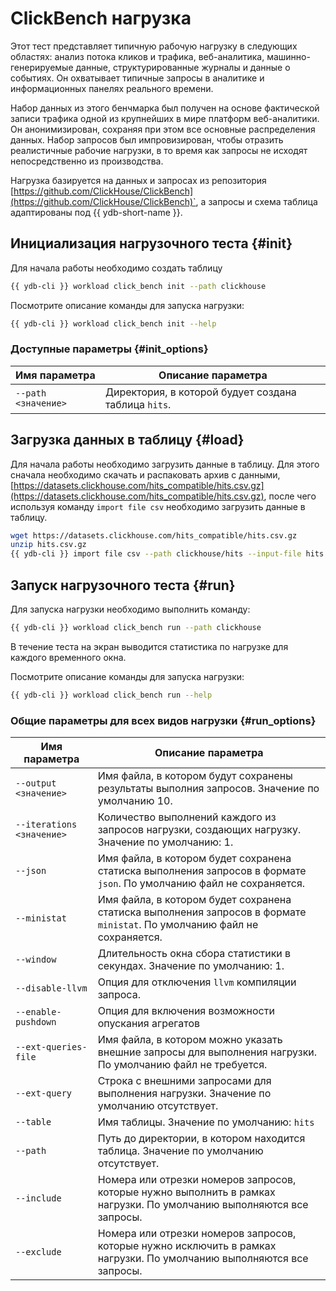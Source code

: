 # ClickBench нагрузка

Этот тест представляет типичную рабочую нагрузку в следующих областях: анализ потока кликов и трафика, веб-аналитика, машинно-генерируемые данные, структурированные журналы и данные о событиях. Он охватывает типичные запросы в аналитике и информационных панелях реального времени.

Набор данных из этого бенчмарка был получен на основе фактической записи трафика одной из крупнейших в мире платформ веб-аналитики. Он анонимизирован, сохраняя при этом все основные распределения данных. Набор запросов был импровизирован, чтобы отразить реалистичные рабочие нагрузки, в то время как запросы не исходят непосредственно из производства.

Нагрузка базируется на данных и запросах из репозитория [https://github.com/ClickHouse/ClickBench](https://github.com/ClickHouse/ClickBench)`, а запросы и схема таблица адаптированы под {{ ydb-short-name }}.

## Инициализация нагрузочного теста {#init}

Для начала работы необходимо создать таблицу
```bash
{{ ydb-cli }} workload click_bench init --path clickhouse
```

Посмотрите описание команды для запуска нагрузки:

```bash
{{ ydb-cli }} workload click_bench init --help
```

### Доступные параметры {#init_options}

Имя параметра | Описание параметра
---|---
`--path <значение>` | Директория, в которой будует создана таблица `hits`.

## Загрузка данных в таблицу {#load}

Для начала работы необходимо загрузить данные в таблицу. Для этого сначала необходимо скачать и распаковать архив с данными,
[https://datasets.clickhouse.com/hits_compatible/hits.csv.gz](https://datasets.clickhouse.com/hits_compatible/hits.csv.gz), после чего используя команду
`import file csv` необходимо загрузить данные в таблицу.

```bash
wget https://datasets.clickhouse.com/hits_compatible/hits.csv.gz
unzip hits.csv.gz
{{ ydb-cli }} import file csv --path clickhouse/hits --input-file hits.csv
```

## Запуск нагрузочного теста {#run}

Для запуска нагрузки необходимо выполнить команду:
```bash
{{ ydb-cli }} workload click_bench run --path clickhouse
```
В течение теста на экран выводится статистика по нагрузке для каждого временного окна.

Посмотрите описание команды для запуска нагрузки:

```bash
{{ ydb-cli }} workload click_bench run --help
```

### Общие параметры для всех видов нагрузки {#run_options}

Имя параметра | Описание параметра
---|---
`--output <значение>` |  Имя файла, в котором будут сохранены результаты выполния запросов. Значение по умолчанию 10.
`--iterations <значение>` | Количество выполнений каждого из запросов нагрузки, создающих нагрузку. Значение по умолчанию: 1.
`--json` | Имя файла, в котором будет сохранена статиска выполнения запросов в формате `json`. По умолчанию файл не сохраняется.
`--ministat` | Имя файла, в котором будет сохранена статиска выполнения запросов в формате `ministat`. По умолчанию файл не сохраняется.
`--window` | Длительность окна сбора статистики в секундах. Значение по умолчанию: 1.
`--disable-llvm` | Опция для отключения `llvm` компиляции запроса.
`--enable-pushdown` | Опция для включения возможности опускания агрегатов
`--ext-queries-file` | Имя файла, в котором можно указать внешние запросы для выполнения нагрузки. По умолчанию файл не требуется.
`--ext-query` | Строка с внешними запросами для выполнения нагрузки. Значение по умолчанию отсутствует.
`--table` | Имя таблицы. Значение по умолчанию: `hits`
`--path` | Путь до директории, в котором находится таблица. Значение по умолчанию отсутствует.
`--include` | Номера или отрезки номеров запросов, которые нужно выполнить в рамках нагрузки. По умолчанию выполняются все запросы.
`--exclude` | Номера или отрезки номеров запросов, которые нужно исключить в рамках нагрузки. По умолчанию выполняются все запросы.
